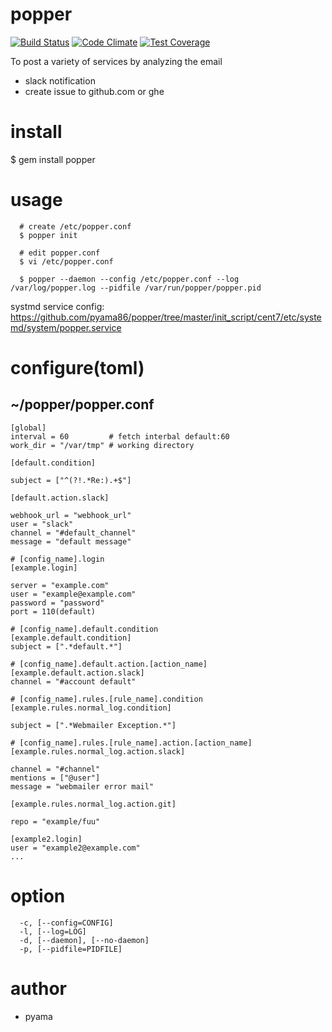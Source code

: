 # popper

[![Build Status](https://travis-ci.org/pyama86/popper.svg)](https://travis-ci.org/pyama86/popper)
[![Code Climate](https://codeclimate.com/github/pyama86/popper/badges/gpa.svg)](https://codeclimate.com/github/pyama86/popper)
[![Test Coverage](https://codeclimate.com/github/pyama86/popper/badges/coverage.svg)](https://codeclimate.com/github/pyama86/popper/coverage)

To post a variety of services by analyzing the email
* slack notification
* create issue to github.com or ghe

# install
  $ gem install popper

# usage
```
  # create /etc/popper.conf
  $ popper init

  # edit popper.conf
  $ vi /etc/popper.conf

  $ popper --daemon --config /etc/popper.conf --log /var/log/popper.log --pidfile /var/run/popper/popper.pid
```
systmd service config: https://github.com/pyama86/popper/tree/master/init_script/cent7/etc/systemd/system/popper.service

# configure(toml)
## ~/popper/popper.conf
```
[global]
interval = 60         # fetch interbal default:60
work_dir = "/var/tmp" # working directory

[default.condition]

subject = ["^(?!.*Re:).+$"]

[default.action.slack]

webhook_url = "webhook_url"
user = "slack"
channel = "#default_channel"
message = "default message"

# [config_name].login
[example.login]

server = "example.com"
user = "example@example.com"
password = "password"
port = 110(default)

# [config_name].default.condition
[example.default.condition]
subject = [".*default.*"]

# [config_name].default.action.[action_name]
[example.default.action.slack]
channel = "#account default"

# [config_name].rules.[rule_name].condition
[example.rules.normal_log.condition]

subject = [".*Webmailer Exception.*"]

# [config_name].rules.[rule_name].action.[action_name]
[example.rules.normal_log.action.slack]

channel = "#channel"
mentions = ["@user"]
message = "webmailer error mail"

[example.rules.normal_log.action.git]

repo = "example/fuu"

[example2.login]
user = "example2@example.com"
...
```

# option
```
  -c, [--config=CONFIG]
  -l, [--log=LOG]
  -d, [--daemon], [--no-daemon]
  -p, [--pidfile=PIDFILE]
```

# author
* pyama
